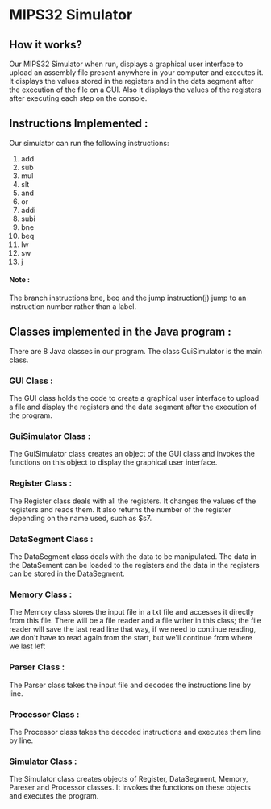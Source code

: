 # MIPS32 Simulator
## How it works?
Our MIPS32 Simulator when run, displays a graphical user interface to upload an assembly file present anywhere in your computer and executes it. It displays the values stored in the registers and in the data segment after the execution of the file on a GUI. Also it displays the values of the registers after executing each step on the console.

## Instructions Implemented :
Our simulator can run the following instructions:
1. add
2. sub
3. mul
4. slt
5. and
6. or
7. addi
8. subi
9. bne
10. beq
11. lw
12. sw
13. j 

#### Note :
The branch instructions bne, beq and the jump instruction(j) jump to an instruction number rather than a label.

## Classes implemented in the Java program :
There are 8 Java classes in our program. The class GuiSimulator is the main class.

### GUI Class :
The GUI class holds the code to create a graphical user interface to upload a file and display the registers and the data segment after the execution of the program.

### GuiSimulator Class :
The GuiSimulator class creates an object of the GUI class and invokes the functions on this object to display the graphical user interface. 

### Register Class :
The Register class deals with all the registers. It changes the values of the registers and reads them. It also returns the number of the register depending on the name used, such as $s7.

### DataSegment Class :
The DataSegment class deals with the data to be manipulated. The data in the DataSement can be loaded to the registers and the data in the registers can be stored in the DataSegment.

### Memory Class :
The Memory class stores the input file in a txt file and accesses it directly from this file. There will be a file reader and a file writer in this class; the file reader will save the last read line that way, if we need to continue reading, we don't have to read again from the start, but we'll continue from where we last left

### Parser Class :
The Parser class takes the input file and decodes the instructions line by line.

### Processor Class :
The Processor class takes the decoded instructions and executes them line by line.

### Simulator Class :
The Simulator class creates objects of Register, DataSegment, Memory, Pareser and Processor classes. It invokes the functions on these objects and executes the program.
